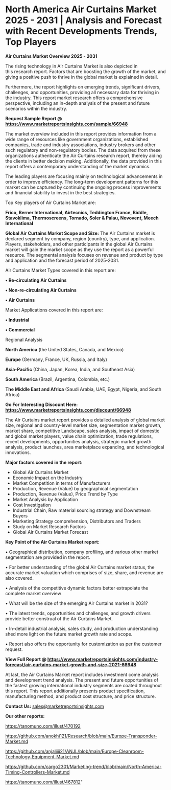 # North America Air Curtains Market 2025 - 2031 | Analysis and Forecast with Recent Developments Trends, Top Players

<Strong> Air Curtains Market Overview 2025 - 2031</strong>

The rising technology in Air Curtains Market is also depicted in this research report. Factors that are boosting the growth of the market, and giving a positive push to thrive in the global market is explained in detail.

Furthermore, the report highlights on emerging trends, significant drivers, challenges, and opportunities, providing all necessary data for thriving in the industry. This report market research offers a comprehensive perspective, including an in-depth analysis of the present and future scenarios within the industry.

<strong>Request Sample Report @ <a href=https://www.marketreportsinsights.com/sample/66948>https://www.marketreportsinsights.com/sample/66948</a></strong>

The market overview included in this report provides information from a wide range of resources like government organizations, established companies, trade and industry associations, industry brokers and other such regulatory and non-regulatory bodies. The data acquired from these organizations authenticate the Air Curtains research report, thereby aiding the clients in better decision making. Additionally, the data provided in this report offers a contemporary understanding of the market dynamics.

The leading players are focusing mainly on technological advancements in order to improve efficiency. The long-term development patterns for this market can be captured by continuing the ongoing process improvements and financial stability to invest in the best strategies.

Top Key players of Air Curtains Market are:

<strong>Frico, Berner International, Airtecnics, Teddington France, Biddle, Stavoklima, Thermoscreens, Tornado, Soler & Palau, Novovent, Meech International</strong>

<strong><b>Global Air Curtains Market Scope and Size:</b></strong>
The Air Curtains market is declared segment by company, region (country), type, and application. Players, stakeholders, and other participants in the global Air Curtains market will gain the market scope as they use the report as a powerful resource. The segmental analysis focuses on revenue and product by type and application and the forecast period of 2025-2031.

Air Curtains Market Types covered in this report are:

<strong>• Re-circulating Air Curtains

• Non-re-circulating Air Curtains

• Air Curtains</strong>

Market Applications covered in this report are:

<strong>• Industrial

• Commercial</strong> 

Regional Analysis

<strong>North America</strong> (the United States, Canada, and Mexico)

<strong>Europe</strong> (Germany, France, UK, Russia, and Italy)

<strong>Asia-Pacific</strong> (China, Japan, Korea, India, and Southeast Asia)

<strong>South America</strong> (Brazil, Argentina, Colombia, etc.)

<strong>The Middle East and Africa</strong> (Saudi Arabia, UAE, Egypt, Nigeria, and South Africa)

<strong>Go For Interesting Discount Here: <a href=https://www.marketreportsinsights.com/discount/66948>https://www.marketreportsinsights.com/discount/66948</a></strong>

The Air Curtains market report provides a detailed analysis of global market size, regional and country-level market size, segmentation market growth, market share, competitive Landscape, sales analysis, impact of domestic and global market players, value chain optimization, trade regulations, recent developments, opportunities analysis, strategic market growth analysis, product launches, area marketplace expanding, and technological innovations.

<strong><b>Major factors covered in the report:</b></strong>
<ul>
  <li>Global Air Curtains Market </li>
  <li>Economic Impact on the Industry</li>
  <li>Market Competition in terms of Manufacturers</li>
  <li>Production, Revenue (Value) by geographical segmentation</li>
  <li>Production, Revenue (Value), Price Trend by Type</li>
  <li>Market Analysis by Application</li>
  <li>Cost Investigation</li>
  <li>Industrial Chain, Raw material sourcing strategy and Downstream Buyers</li>
  <li>Marketing Strategy comprehension, Distributors and Traders</li>
  <li>Study on Market Research Factors</li>
  <li>Global Air Curtains Market Forecast</li>
</ul>

<strong><b>Key Point of the Air Curtains Market report:</b></strong>

• Geographical distribution, company profiling, and various other market segmentation are provided in the report.

• For better understanding of the global Air Curtains market status, the accurate market valuation which comprises of size, share, and revenue are also covered.

• Analysis of the competitive dynamic factors better extrapolate the complete market overview

• What will be the size of the emerging Air Curtains market in 2031?

• The latest trends, opportunities and challenges, and growth drivers provide better construal of the Air Curtains Market.

• In-detail industrial analysis, sales study, and production understanding shed more light on the future market growth rate and scope.

• Report also offers the opportunity for customization as per the customer request.

<strong><b>View Full Report @ <a href=https://www.marketreportsinsights.com/industry-forecast/air-curtains-market-growth-and-size-2021-66948>https://www.marketreportsinsights.com/industry-forecast/air-curtains-market-growth-and-size-2021-66948</a></b></strong>


At last, the Air Curtains Market report includes investment come analysis and development trend analysis. The present and future opportunities of the fastest growing international industry segments are coated throughout this report. This report additionally presents product specification, manufacturing method, and product cost structure, and price structure.

<strong>Contact Us:</strong>
sales@marketreportsinsights.com

<strong>Our other reports:</strong>

<a href=https://tanomuno.com/illust/470192>https://tanomuno.com/illust/470192</a>

<a href=https://github.com/anokhi121/Research/blob/main/Europe-Transponder-Market.md>https://github.com/anokhi121/Research/blob/main/Europe-Transponder-Market.md</a>

<a href=https://github.com/anjaliiii21/ANJL/blob/main/Europe-Cleanroom-Technology-Equipment-Market.md>https://github.com/anjaliiii21/ANJL/blob/main/Europe-Cleanroom-Technology-Equipment-Market.md</a>

<a href=https://github.com/cargo2301/Marketing-trend/blob/main/North-America-Timing-Controllers-Market.md>https://github.com/cargo2301/Marketing-trend/blob/main/North-America-Timing-Controllers-Market.md</a>

<a href=https://tanomuno.com/illust/467812>https://tanomuno.com/illust/467812</a>"
